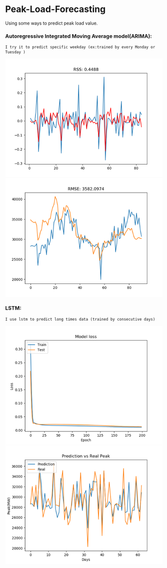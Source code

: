 # Peak-Load-Forecasting
Using some ways to predict peak load value.
### Autoregressive Integrated Moving Average model(ARIMA):
```
I try it to predict specific weekday (ex:trained by every Monday or Tuesday )
```
![image](https://github.com/Larix/Peak-Load-Forecasting/blob/master/img/arima_rss.png)
![image](https://github.com/Larix/Peak-Load-Forecasting/blob/master/img/arima_rmse.png)


### LSTM:
```
I use lstm to predict long times data (trained by consecutive days)
```
![image](https://github.com/Larix/Peak-Load-Forecasting/blob/master/img/lstm_loss.png)
![image](https://github.com/Larix/Peak-Load-Forecasting/blob/master/img/lstm_prediction.png)
